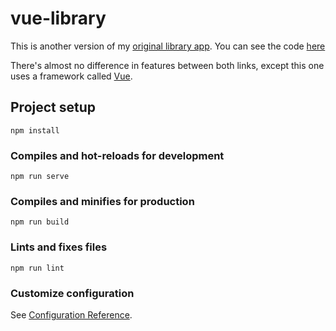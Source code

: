 # vue-library

This is another version of my [original library app](https://clumsynite.github.io/js-library/). You can see the code [here](https://github.com/Clumsynite/js-library) 

There's almost no difference in features between both links, except this one uses a framework called [Vue](https://vuejs.org/v2/guide/index.html#Getting-Started).

## Project setup
```
npm install
```

### Compiles and hot-reloads for development
```
npm run serve
```

### Compiles and minifies for production
```
npm run build
```

### Lints and fixes files
```
npm run lint
```

### Customize configuration
See [Configuration Reference](https://cli.vuejs.org/config/).
